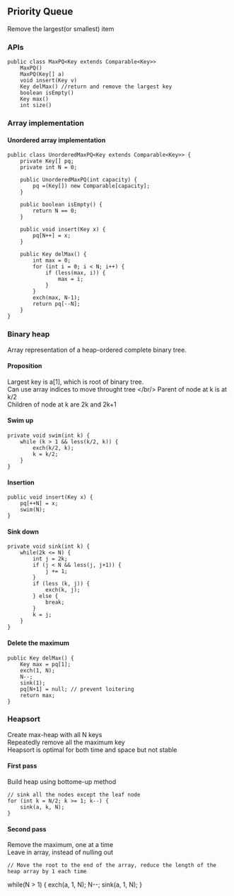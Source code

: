 ## Priority Queue
Remove the largest(or smallest) item

### APIs
```
public class MaxPQ<Key extends Comparable<Key>>
    MaxPQ()
    MaxPQ(Key[] a)
    void insert(Key v)
    Key delMax() //return and remove the largest key
    boolean isEmpty()
    Key max()
    int size()
```

### Array implementation

#### Unordered array implementation
```
public class UnorderedMaxPQ<Key extends Comparable<Key>> {
    private Key[] pq;
    private int N = 0;

    public UnorderedMaxPQ(int capacity) {
        pq =(Key[]) new Comparable[capacity];
    }

    public boolean isEmpty() {
        return N == 0;
    }

    public void insert(Key x) {
        pq[N++] = x;
    }

    public Key delMax() {
        int max = 0;
        for (int i = 0; i < N; i++) {
            if (less(max, i)) {
                max = i;
            }
        }
        exch(max, N-1);
        return pq[--N];
    }
}
```

### Binary heap
Array representation of a heap-ordered complete binary tree.

#### Proposition
Largest key is a[1], which is root of binary tree. <br/>
Can use array indices to move throught tree </br/>
    Parent of node at k is at k/2 <br/>
    Children of node at k are 2k and 2k+1 <br/>

#### Swim up
```
private void swim(int k) {
    while (k > 1 && less(k/2, k)) {
        exch(k/2, k);
        k = k/2;
    }
}
```

#### Insertion
```
public void insert(Key x) {
    pq[++N] = x;
    swim(N);
}
```

#### Sink down
```
private void sink(int k) {
    while(2k <= N) {
        int j = 2k;
        if (j < N && less(j, j+1)) {
            j += 1;
        }
        if (less (k, j)) {
            exch(k, j);
        } else {
            break;
        }
        k = j;
    }
}
```

#### Delete the maximum
```
public Key delMax() {
    Key max = pq[1];
    exch(1, N);
    N--;
    sink(1);
    pq[N+1] = null; // prevent loitering
    return max;
}
```

### Heapsort
Create max-heap with all N keys<br/>
Repeatedly remove all the maximum key <br/>
Heapsort is optimal for both time and space but not stable

#### First pass
Build heap using bottome-up method
```
// sink all the nodes except the leaf node
for (int k = N/2; k >= 1; k--) {
    sink(a, k, N);
}
```

#### Second pass
Remove the maximum, one at a time<br/>
Leave in array, instead of nulling out <br/>
```
// Move the root to the end of the array, reduce the length of the heap array by 1 each time
```
while(N > 1) {
    exch(a, 1, N);
    N--;
    sink(a, 1, N);
}
```



